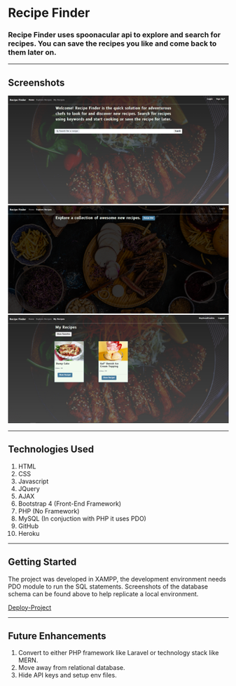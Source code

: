 # Recipe Finder

 ### Recipe Finder uses spoonacular api to explore and search for recipes. You can save the recipes you like and come back to them later on. 

---

## Screenshots
![HomeScreenShot](homepage.png)
![ExploreRecipeShot](explore-recipes.png)
![FavoriteRecipesShot](favorite-recipes.png)

---

## Technologies Used
1. HTML
2. CSS
3. Javascript
4. JQuery
5. AJAX
6. Bootstrap 4 (Front-End Framework)
7. PHP (No Framework)
8. MySQL (In conjuction with PHP it uses PDO)
9. GitHub
10. Heroku

---

## Getting Started
The project was developed in XAMPP, the development environment needs PDO module to run the SQL statements. Screenshots of the database schema can be found above to help replicate a local environment.

[Deploy-Project](https://brandons-recipe-finder.herokuapp.com/)  

---

## Future Enhancements
1. Convert to either PHP framework like Laravel or technology stack like MERN.
2. Move away from relational database. 
3. Hide API keys and setup env files. 
